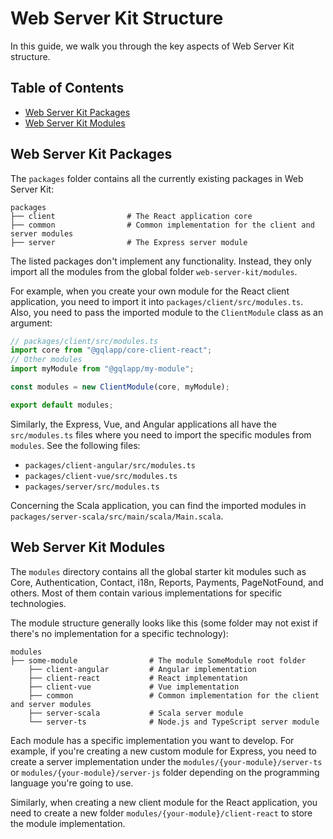 # Web Server Kit Structure

In this guide, we walk you through the key aspects of Web Server Kit structure.

## Table of Contents

- [Web Server Kit Packages](#web-server-kit-packages)
- [Web Server Kit Modules](#web-server-kit-modules)

## Web Server Kit Packages

The `packages` folder contains all the currently existing packages in Web Server Kit:

```
packages
├── client                # The React application core
├── common                # Common implementation for the client and server modules
├── server                # The Express server module
```

The listed packages don't implement any functionality. Instead, they only import all the modules from the global folder
`web-server-kit/modules`.

For example, when you create your own module for the React client application, you need to import it into
`packages/client/src/modules.ts`. Also, you need to pass the imported module to the `ClientModule` class as an argument:

```typescript jsx
// packages/client/src/modules.ts
import core from "@gqlapp/core-client-react";
// Other modules
import myModule from "@gqlapp/my-module";

const modules = new ClientModule(core, myModule);

export default modules;
```

Similarly, the Express, Vue, and Angular applications all have the `src/modules.ts` files where you need to import the
specific modules from `modules`. See the following files:

- `packages/client-angular/src/modules.ts`
- `packages/client-vue/src/modules.ts`
- `packages/server/src/modules.ts`

Concerning the Scala application, you can find the imported modules in `packages/server-scala/src/main/scala/Main.scala`.

## Web Server Kit Modules

The `modules` directory contains all the global starter kit modules such as Core, Authentication, Contact, i18n,
Reports, Payments, PageNotFound, and others. Most of them contain various implementations for specific technologies.

The module structure generally looks like this (some folder may not exist if there's no implementation for a specific
technology):

```
modules
├── some-module                # The module SomeModule root folder
    ├── client-angular         # Angular implementation
    ├── client-react           # React implementation
    ├── client-vue             # Vue implementation
    ├── common                 # Common implementation for the client and server modules
    ├── server-scala           # Scala server module
    └── server-ts              # Node.js and TypeScript server module
```

Each module has a specific implementation you want to develop. For example, if you're creating a new custom module for
Express, you need to create a server implementation under the `modules/{your-module}/server-ts` or
`modules/{your-module}/server-js` folder depending on the programming language you're going to use.

Similarly, when creating a new client module for the React application, you need to create a new folder
`modules/{your-module}/client-react` to store the module implementation.
